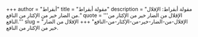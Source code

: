 +++
author = "أبقراط"
title = "مقولة أبقراط"
description = "مقولة أبقراط: الإقلال من الضار خير من الإكثار من النافع."
quote = '''الإقلال من الضار خير من الإكثار من النافع.''' 
slug = "الإقلال-من-الضار-خير-من-الإكثار-من-النافع"
+++
الإقلال من الضار خير من الإكثار من النافع.
